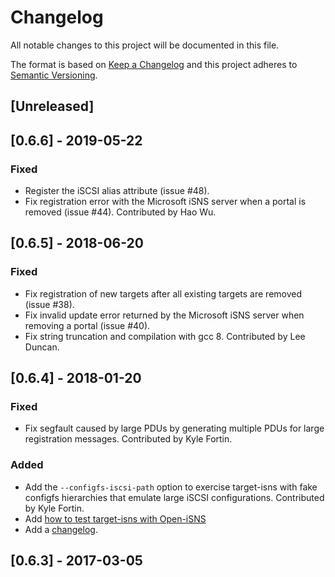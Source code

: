 # Changelog
All notable changes to this project will be documented in this file.

The format is based on [Keep a Changelog](http://keepachangelog.com/en/1.0.0/)
and this project adheres to [Semantic Versioning](http://semver.org/spec/v2.0.0.html).

## [Unreleased]

## [0.6.6] - 2019-05-22
### Fixed
- Register the iSCSI alias attribute (issue #48).
- Fix registration error with the Microsoft iSNS server when a portal
  is removed (issue #44). Contributed by Hao Wu.

## [0.6.5] - 2018-06-20
### Fixed
- Fix registration of new targets after all existing targets are
  removed (issue #38).
- Fix invalid update error returned by the Microsoft iSNS server when
  removing a portal (issue #40).
- Fix string truncation and compilation with gcc 8. Contributed by Lee
  Duncan.

## [0.6.4] - 2018-01-20
### Fixed
- Fix segfault caused by large PDUs by generating multiple PDUs for
  large registration messages. Contributed by Kyle Fortin.

### Added
- Add the `--configfs-iscsi-path` option to exercise target-isns with
  fake configfs hierarchies that emulate large iSCSI configurations.
  Contributed by Kyle Fortin.
- Add [how to test target-isns with Open-iSNS](documentation/testing.md)
- Add a [changelog](CHANGELOG.md).


## [0.6.3] - 2017-03-05
